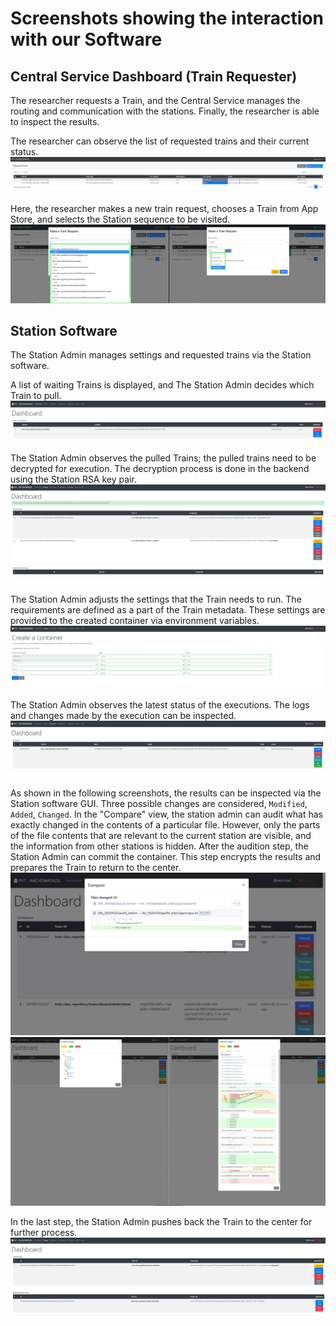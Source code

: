 # Screenshots showing the interaction with our Software
## Central Service Dashboard (Train Requester)
The researcher requests a Train, and the Central Service manages the routing and communication with the stations. Finally, the researcher is able to inspect the results.

The researcher can observe the list of requested trains and their current status.
![Train Requester](./CS_Train_Request.JPG?raw=true)

Here, the researcher makes a new train request, chooses a Train from App Store, and selects the Station sequence to be visited. 
![Train Requester](./CS_Make_a_Request.JPG?raw=true)


## Station Software
The Station Admin manages settings and requested trains via the Station software.

A list of waiting Trains is displayed, and The Station Admin decides which Train to pull.
![Station Software](./Station_Software_Train_Poll.JPG?raw=true)

The Station Admin observes the pulled Trains; the pulled trains need to be decrypted for execution. The decryption process is done in the backend using the Station RSA key pair.
![Station Software](./Station_Software_Train_Pulled.JPG?raw=true)

The Station Admin adjusts the settings that the Train needs to run. The requirements are defined as a part of the Train metadata. These settings are provided to the created container via environment variables.
![Station Software](./Station_Software_Train_Interfaces.JPG?raw=true)

The Station Admin observes the latest status of the executions. The logs and changes made by the execution can be inspected.
![Station Software](./Station_Software_Train_Executed.JPG?raw=true)

As shown in the following screenshots, the results can be inspected via the Station software GUI.
Three possible changes are considered, `Modified`, `Added`, `Changed`. In the "Compare" view, the station admin can audit what has exactly changed in the contents of a particular file. However, only the parts of the file contents that are relevant to the current station are visible, and the information from other stations is hidden. After the audition step, the Station Admin can commit the container. This step encrypts the results and prepares the Train to return to the center.
![Station Software](./resultSetMasking.JPG?raw=true)
![Station Software](./resultSetMaskingExtended.JPG?raw=true)

In the last step, the Station Admin pushes back the Train to the center for further process.
![Station Software](./Station_Software_Train_Push.JPG?raw=true)
